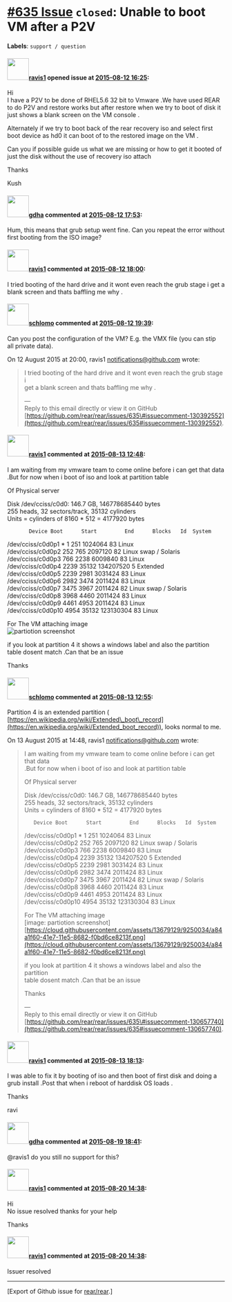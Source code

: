[\#635 Issue](https://github.com/rear/rear/issues/635) `closed`: Unable to boot VM after a P2V
==============================================================================================

**Labels**: `support / question`

#### <img src="https://avatars.githubusercontent.com/u/13679129?v=4" width="50">[ravis1](https://github.com/ravis1) opened issue at [2015-08-12 16:25](https://github.com/rear/rear/issues/635):

Hi  
I have a P2V to be done of RHEL5.6 32 bit to Vmware .We have used REAR
to do P2V and restore works but after restore when we try to boot of
disk it just shows a blank screen on the VM console .

Alternately if we try to boot back of the rear recovery iso and select
first boot device as hd0 it can boot of to the restored image on the VM
.

Can you if possible guide us what we are missing or how to get it booted
of just the disk without the use of recovery iso attach

Thanks

Kush

#### <img src="https://avatars.githubusercontent.com/u/888633?u=cdaeb31efcc0048d3619651aa18dd4b76e636b21&v=4" width="50">[gdha](https://github.com/gdha) commented at [2015-08-12 17:53](https://github.com/rear/rear/issues/635#issuecomment-130390050):

Hum, this means that grub setup went fine. Can you repeat the error
without first booting from the ISO image?

#### <img src="https://avatars.githubusercontent.com/u/13679129?v=4" width="50">[ravis1](https://github.com/ravis1) commented at [2015-08-12 18:00](https://github.com/rear/rear/issues/635#issuecomment-130392552):

I tried booting of the hard drive and it wont even reach the grub stage
i get a blank screen and thats baffling me why .

#### <img src="https://avatars.githubusercontent.com/u/101384?v=4" width="50">[schlomo](https://github.com/schlomo) commented at [2015-08-12 19:39](https://github.com/rear/rear/issues/635#issuecomment-130422742):

​Can you post the configuration of the VM? E.g. the VMX file (you can
stip  
all private data).​

On 12 August 2015 at 20:00, ravis1 <notifications@github.com> wrote:

> I tried booting of the hard drive and it wont even reach the grub
> stage i  
> get a blank screen and thats baffling me why .
>
> —  
> Reply to this email directly or view it on GitHub  
> [https://github.com/rear/rear/issues/635\#issuecomment-130392552](https://github.com/rear/rear/issues/635#issuecomment-130392552).

#### <img src="https://avatars.githubusercontent.com/u/13679129?v=4" width="50">[ravis1](https://github.com/ravis1) commented at [2015-08-13 12:48](https://github.com/rear/rear/issues/635#issuecomment-130657740):

I am waiting from my vmware team to come online before i can get that
data .But for now when i boot of iso and look at partition table

Of Physical server

Disk /dev/cciss/c0d0: 146.7 GB, 146778685440 bytes  
255 heads, 32 sectors/track, 35132 cylinders  
Units = cylinders of 8160 \* 512 = 4177920 bytes

           Device Boot      Start         End      Blocks   Id  System

/dev/cciss/c0d0p1 \* 1 251 1024064 83 Linux  
/dev/cciss/c0d0p2 252 765 2097120 82 Linux swap / Solaris  
/dev/cciss/c0d0p3 766 2238 6009840 83 Linux  
/dev/cciss/c0d0p4 2239 35132 134207520 5 Extended  
/dev/cciss/c0d0p5 2239 2981 3031424 83 Linux  
/dev/cciss/c0d0p6 2982 3474 2011424 83 Linux  
/dev/cciss/c0d0p7 3475 3967 2011424 82 Linux swap / Solaris  
/dev/cciss/c0d0p8 3968 4460 2011424 83 Linux  
/dev/cciss/c0d0p9 4461 4953 2011424 83 Linux  
/dev/cciss/c0d0p10 4954 35132 123130304 83 Linux

For The VM attaching image  
![partiotion
screenshot](https://cloud.githubusercontent.com/assets/13679129/9250034/a84a1f60-41e7-11e5-8682-f0bd6ce8213f.png)

if you look at partition 4 it shows a windows label and also the
partition table dosent match .Can that be an issue

Thanks

#### <img src="https://avatars.githubusercontent.com/u/101384?v=4" width="50">[schlomo](https://github.com/schlomo) commented at [2015-08-13 12:55](https://github.com/rear/rear/issues/635#issuecomment-130659772):

Partition 4 is an extended partition (  
[https://en.wikipedia.org/wiki/Extended\_boot\_record](https://en.wikipedia.org/wiki/Extended_boot_record)),
looks normal to me.

On 13 August 2015 at 14:48, ravis1 <notifications@github.com> wrote:

> I am waiting from my vmware team to come online before i can get that
> data  
> .But for now when i boot of iso and look at partition table
>
> Of Physical server
>
> Disk /dev/cciss/c0d0: 146.7 GB, 146778685440 bytes  
> 255 heads, 32 sectors/track, 35132 cylinders  
> Units = cylinders of 8160 \* 512 = 4177920 bytes
>
>        Device Boot      Start         End      Blocks   Id  System
>
> /dev/cciss/c0d0p1 \* 1 251 1024064 83 Linux  
> /dev/cciss/c0d0p2 252 765 2097120 82 Linux swap / Solaris  
> /dev/cciss/c0d0p3 766 2238 6009840 83 Linux  
> /dev/cciss/c0d0p4 2239 35132 134207520 5 Extended  
> /dev/cciss/c0d0p5 2239 2981 3031424 83 Linux  
> /dev/cciss/c0d0p6 2982 3474 2011424 83 Linux  
> /dev/cciss/c0d0p7 3475 3967 2011424 82 Linux swap / Solaris  
> /dev/cciss/c0d0p8 3968 4460 2011424 83 Linux  
> /dev/cciss/c0d0p9 4461 4953 2011424 83 Linux  
> /dev/cciss/c0d0p10 4954 35132 123130304 83 Linux
>
> For The VM attaching image  
> \[image: partiotion screenshot\]  
> [https://cloud.githubusercontent.com/assets/13679129/9250034/a84a1f60-41e7-11e5-8682-f0bd6ce8213f.png](https://cloud.githubusercontent.com/assets/13679129/9250034/a84a1f60-41e7-11e5-8682-f0bd6ce8213f.png)
>
> if you look at partition 4 it shows a windows label and also the
> partition  
> table dosent match .Can that be an issue
>
> Thanks
>
> —  
> Reply to this email directly or view it on GitHub  
> [https://github.com/rear/rear/issues/635\#issuecomment-130657740](https://github.com/rear/rear/issues/635#issuecomment-130657740).

#### <img src="https://avatars.githubusercontent.com/u/13679129?v=4" width="50">[ravis1](https://github.com/ravis1) commented at [2015-08-13 18:13](https://github.com/rear/rear/issues/635#issuecomment-130785144):

I was able to fix it by booting of iso and then boot of first disk and
doing a grub install .Post that when i reboot of harddisk OS loads .

Thanks

ravi

#### <img src="https://avatars.githubusercontent.com/u/888633?u=cdaeb31efcc0048d3619651aa18dd4b76e636b21&v=4" width="50">[gdha](https://github.com/gdha) commented at [2015-08-19 18:41](https://github.com/rear/rear/issues/635#issuecomment-132737281):

@ravis1 do you still no support for this?

#### <img src="https://avatars.githubusercontent.com/u/13679129?v=4" width="50">[ravis1](https://github.com/ravis1) commented at [2015-08-20 14:38](https://github.com/rear/rear/issues/635#issuecomment-133033626):

Hi  
No issue resolved thanks for your help

Thanks

#### <img src="https://avatars.githubusercontent.com/u/13679129?v=4" width="50">[ravis1](https://github.com/ravis1) commented at [2015-08-20 14:38](https://github.com/rear/rear/issues/635#issuecomment-133033737):

Issuer resolved

------------------------------------------------------------------------

\[Export of Github issue for
[rear/rear](https://github.com/rear/rear).\]
